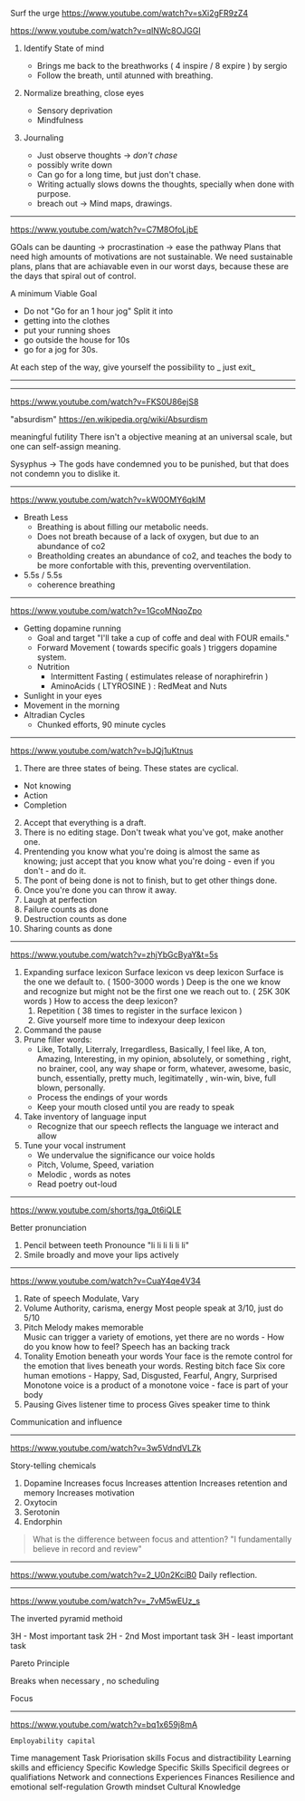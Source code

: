 Surf the urge
<https://www.youtube.com/watch?v=sXi2gFR9zZ4>

<https://www.youtube.com/watch?v=qINWc8OJGGI>

1. Identify State of mind
   - Brings me back to the breathworks ( 4 inspire / 8 expire ) by sergio
   - Follow the breath, until atunned with breathing.

2. Normalize breathing, close eyes
   - Sensory deprivation
   - Mindfulness

3. Journaling
   - Just observe thoughts -> *don't chase*
   - possibly write down
   - Can go for a long time, but just don't chase.
   - Writing actually slows downs the thoughts, specially when done with purpose.
   - breach out -> Mind maps, drawings.

___

<https://www.youtube.com/watch?v=C7M8OfoLjbE>

GOals can be daunting
\-> procrastination
\-> ease the pathway
Plans that need high amounts of motivations are not sustainable.
We need sustainable plans, plans that are achiavable even in our worst days, because these are the days that spiral out of control.

A minimum Viable Goal

- Do not "Go for an 1 hour jog"
  Split it into
- getting into the clothes
- put your running shoes
- go outside the house for 10s
- go for a jog for 30s.

At each step of the way, give yourself the possibility to \_ just  exit\_

___

___

<https://www.youtube.com/watch?v=FKS0U86ejS8>

"absurdism"
<https://en.wikipedia.org/wiki/Absurdism>

meaningful futility
There isn't a objective meaning at an universal scale, but one can self-assign meaning.

Sysyphus -> The gods have condemned you to be punished, but that does not condemn you to dislike it.

___

<https://www.youtube.com/watch?v=kW0OMY6qkIM>

- Breath Less
  - Breathing is about filling our metabolic needs.
  - Does not breath because of a lack of oxygen, but due to an abundance of co2
  - Breatholding creates an abundance of co2, and teaches the body to be more confortable with this, preventing overventilation.
- 5.5s  / 5.5s
  - coherence breathing

___

<https://www.youtube.com/watch?v=1GcoMNqoZpo>

- Getting dopamine running
  - Goal and target
    "I'll take a cup of coffe and deal with FOUR emails."
  - Forward Movement ( towards specific goals ) triggers dopamine system.
  - Nutrition
    - Intermittent Fasting ( estimulates release of noraphirefrin )
    - AminoAcids ( LTYROSINE )  : RedMeat and Nuts
- Sunlight in your eyes
- Movement in the morning
- Altradian Cycles
  - Chunked efforts, 90 minute cycles

___

<https://www.youtube.com/watch?v=bJQj1uKtnus>

1. There are three states of being. These states are cyclical.

- Not knowing
- Action
- Completion

2. Accept that everything is a draft.
3. There is no editing stage. Don't tweak what you've got, make another one.
4. Prentending you know what you're doing is almost the same as knowing; just accept that you know what you're doing - even if you don't - and do it.
5. The pont of being done is not to finish, but to get other things done.
6. Once you're done you can throw it away.
7. Laugh at perfection
8. Failure counts as done
9. Destruction counts as done
10. Sharing counts as done

___

<https://www.youtube.com/watch?v=zhjYbGcByaY&t=5s>

1. Expanding surface lexicon
   Surface lexicon vs deep lexicon
   Surface is the one we default to. ( 1500-3000 words )
   Deep is the one we know and recognize but might not be the first one we reach out to. ( 25K 30K words )
   How to access the deep lexicon?
   1. Repetition ( 38 times to register in the surface lexicon )
   2. Give yourself more time to indexyour deep lexicon
2. Command the pause
3. Prune filler words:
   - Like, Totally, Literraly, Irregardless, Basically, I feel like, A ton,
     Amazing, Interesting, in my opinion, absolutely, or something , right, no
     brainer, cool, any way shape or form, whatever, awesome, basic, bunch,
     essentially, pretty much, legitimatelly , win-win, bive, full blown,
     personally.
   - Process the endings of your words
   - Keep your mouth closed until you are ready to speak
4. Take inventory of language input
   - Recognize that our speech reflects the language we interact and allow
5. Tune your vocal instrument
   - We undervalue the significance our voice holds
   - Pitch, Volume, Speed, variation
   - Melodic , words as notes
   - Read poetry out-loud

___

<https://www.youtube.com/shorts/tga_0t6iQLE>

Better pronunciation

1. Pencil between teeth
   Pronounce "li li li li li li"
2. Smile broadly and move your lips actively

___

<https://www.youtube.com/watch?v=CuaY4qe4V34>

1. Rate of speech
   Modulate, Vary
2. Volume
   Authority, carisma, energy
   Most people speak at 3/10, just do 5/10
3. Pitch
   Melody makes memorable\
   Music can trigger a variety of emotions, yet there are no words - How do you know how to feel?
   Speech has an backing track
4. Tonality
   Emotion beneath your words
   Your face is the remote control for the emotion that lives beneath your words. Resting bitch face
   Six core human emotions - Happy, Sad, Disgusted, Fearful, Angry, Surprised
   Monotone voice is a product of a monotone voice - face is part of your body
5. Pausing
   Gives listener time to process
   Gives speaker time to think

Communication and influence

___

<https://www.youtube.com/watch?v=3w5VdndVLZk>

Story-telling chemicals

1. Dopamine
   Increases focus
   Increases attention
   Increases retention and memory
   Increases motivation
2. Oxytocin
3. Serotonin
4. Endorphin

> What is the difference between focus and attention?
> "I fundamentally believe in record and review"

___

<https://www.youtube.com/watch?v=2_U0n2KciB0>
Daily reflection.

___

<https://www.youtube.com/watch?v=_7vM5wEUz_s>

The inverted pyramid methoid

3H - Most important task
2H - 2nd Most important task
3H - least important task

Pareto Principle

Breaks when necessary , no scheduling

Focus

___

<https://www.youtube.com/watch?v=bq1x659j8mA>

`Employability capital`

Time management
Task Priorisation skills
Focus and distractibility
Learning skills and efficiency
Specific Kowledge
Specific Skills
Specificil degrees or qualifiations
Network and connections
Experiences
Finances Resilience and emotional self-regulation
Growth mindset
Cultural Knowledge
